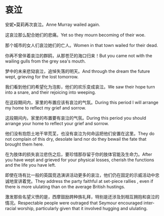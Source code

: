# 哀泣

<p><span class="chinese">安妮•莫莉再次哀泣。</span><span class="english">Anne Murray wailed again.</span></p>

<p><span class="chinese">这哀泣那么配合她们的悲痛。</span><span class="english">Yet so they mourn becoming of their woe.</span></p>

<p><span class="chinese">那个城市的女人们哀泣她们的亡人。</span><span class="english">Women in that town wailed for their dead.</span></p>

<p><span class="chinese">你再不曾伴着哀泣的群鸥，从那苍茫的海口归来！</span><span class="english">But you came not with the wailing gulls from the grey sea's mouth.</span></p>

<p><span class="chinese">梦中的未来悲恸哀泣，追悼失落的明天。</span><span class="english">And through the dream the future wept, grieving for the lost tomorrow.</span></p>

<p><span class="chinese">我们看到他们的希望化为泡影，他们的欢乐变成哀泣。</span><span class="english">We saw their hope turn into a snare, and their rejoicing into weeping.</span></p>

<p><span class="chinese">在这段期间内，家里的布置应该有哀泣的气氛。</span><span class="english">During this period I will arrange my home to reflect my grief and sorrow.</span></p>

<p><span class="chinese">这段期间内，家里的布置要有哀泣的气氛。</span><span class="english">During this period you should arrange your home to reflect your grief and sorrow.</span></p>

<p><span class="chinese">他们没有抱怨土地干旱荒芜，也没有哀泣为何命运把他们安置在这里。</span><span class="english">They do not complain of this dry, desolate land nor do they bewail the fate that brought them here.</span></p>

<p><span class="chinese">在为肢体的损失哀泣悲伤之后，要珍惜那存留于你的肢体官能及生命力。</span><span class="english">After you have wept and grieved for your physical losses, cherish the functions and the life you have left.</span></p>

<p><span class="chinese">即使在场有比一般的英国竞选演讲活动更多的哀泣，他们仍在固定的示威活动中忠诚地宣讲着党。</span><span class="english">They address the party faithful at set-piece rallies , even if there is more ululating than on the average British hustings.</span></p>

<p><span class="chinese">激发那些名望义愤的是，西摩鼓励跨种族礼拜，特别是还涉及到相互拥抱和哀泣的情况。</span><span class="english">Respectable people were outraged that Seymour encouraged inter-racial worship, particularly given that it involved hugging and ululating.</span></p>

